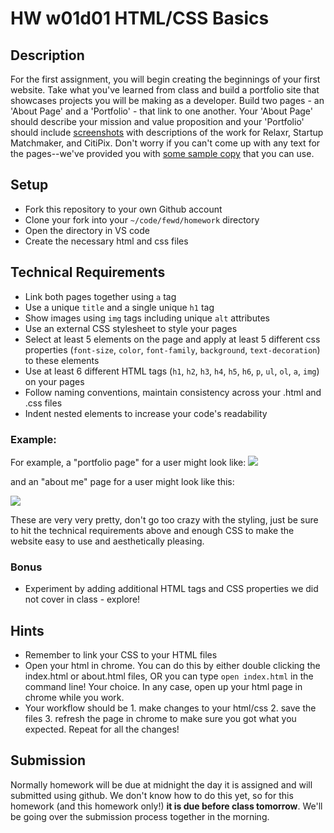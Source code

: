 # HW w01d01 HTML/CSS Basics

## Description

For the first assignment, you will begin creating the beginnings of your first website. Take what you've learned from class and build a portfolio site that showcases projects you will be making as a developer. Build two pages - an 'About Page' and a 'Portfolio' - that link to one another. Your 'About Page' should describe your mission and value proposition and your 'Portfolio' should include [screenshots](imgs) with descriptions of the work for Relaxr, Startup Matchmaker, and CitiPix. Don't worry if you can't come up with any text for the pages--we've provided you with [some sample copy](starter_code/sample_copy.txt) that you can use. 

## Setup

- Fork this repository to your own Github account
- Clone your fork into your `~/code/fewd/homework` directory
- Open the directory in VS code
- Create the necessary html and css files

## Technical Requirements

- Link both pages together using `a` tag
- Use a unique `title` and a single unique `h1` tag
- Show images using `img` tags including unique `alt` attributes
- Use an external CSS stylesheet to style your pages
- Select at least 5 elements on the page and apply at least 5 different css properties (`font-size`, `color`, `font-family`, `background`, `text-decoration`) to these elements
- Use at least 6 different HTML tags (`h1`, `h2`, `h3`, `h4`, `h5`, `h6`, `p`, `ul`, `ol`, `a`, `img`) on your pages
- Follow naming conventions, maintain consistency across your .html and .css files
- Indent nested elements to increase your code's readability

### Example:

For example, a "portfolio page" for a user might look like:
![](https://raw.githubusercontent.com/JackieCasper/fewd-w1-d1-hw/master/assets/portfolio_deliverable.png?token=AJ9WWPd0I8KVrMRgvq6dJMwC301G3_Z8ks5csx49wA%3D%3D)

and an "about me" page for a user might look like this:

![](https://raw.githubusercontent.com/JackieCasper/fewd-w1-d1-hw/master/assets/about_me_deliverable.png?token=AJ9WWHpFHNkikVWD2xyw0n1VeOpt2qa5ks5csx7VwA%3D%3D)

These are very very pretty, don't go too crazy with the styling, just be sure to hit the technical requirements above and enough CSS to make the website easy to use and aesthetically pleasing.

### Bonus

- Experiment by adding additional HTML tags and CSS properties we did not cover in class - explore!

## Hints

- Remember to link your CSS to your HTML files
- Open your html in chrome.  You can do this by either double clicking the index.html or about.html files, OR you can type `open index.html` in the command line!  Your choice.  In any case, open up your html page in chrome while you work.
- Your workflow should be 1. make changes to your html/css 2. save the files 3. refresh the page in chrome to make sure you got what you expected.  Repeat for all the changes!

## Submission

Normally homework will be due at midnight the day it is assigned and will submitted using github.  We don't know how to do this yet, so for this homework (and this homework only!) **it is due before class tomorrow**.  We'll be going over the submission process together in the morning.
